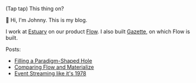 (Tap tap) This thing on?

👋 Hi, I'm Johnny. This is my blog.

I work at [Estuary](https://estuary.dev) on our product
[Flow](https://github.com/estuary/flow).
I also built
[Gazette](https://github.com/gazette/core),
on which Flow is built.

Posts:
- [Filling a Paradigm-Shaped Hole](./filling-paradigm-shaped-hole/README.md)
- [Comparing Flow and Materialize](./compare-flow-and-materialize.md)
- [Event Streaming like it's 1978](./event-streaming-like-1978.md)
